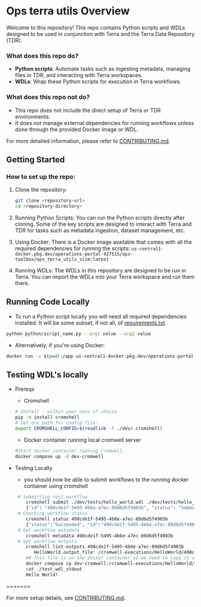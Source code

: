 # Ops terra utils Overview

Welcome to this repository! This repo contains Python scripts and WDLs designed to be used in conjunction with Terra and the Terra Data Repository (TDR).

### What does this repo do?

- **Python scripts**: Automate tasks such as ingesting metadata, managing files in TDR, and interacting with Terra workspaces.
- **WDLs**: Wrap these Python scripts for execution in Terra workflows.

### What does this repo not do?

- This repo does not include the direct setup of Terra or TDR environments.
- It does not manage external dependencies for running workflows unless done through the provided Docker image or WDL.

For more detailed information, please refer to [CONTRIBUTING.md](CONTRIBUTING.md).

## Getting Started

### How to set up the repo:

1. Clone the repository:
   ```bash
   git clone <repository-url>
   cd <repository-directory>
2. Running Python Scripts: You can run the Python scripts directly after cloning. Some of the key scripts are designed to interact with Terra and TDR for tasks such as metadata ingestion, dataset management, etc.

3. Using Docker: There is a Docker image available that comes with all the required dependencies for running the scripts:
`us-central1-docker.pkg.dev/operations-portal-427515/ops-toolbox/ops_terra_utils_slim:latest`

4. Running WDLs: The WDLs in this repository are designed to be run in Terra. You can import the WDLs into your Terra workspace and run them there.

## Running Code Locally
- To run a Python script locally you will need all required dependencies installed. It will be some subset, if not all, of [requirements.txt](requirements.txt).
```bash
python python/script_name.py --arg1 value --arg2 value
```
- Alternatively, if you're using Docker:
```bash
docker run -v $(pwd):/app us-central1-docker.pkg.dev/operations-portal-427515/ops-toolbox/ops_terra_utils_slim:latest python /app/script_name.py --arg1 value --arg2 value
```


## Testing WDL's locally

- Prereqs
  - Cromshell

   ```sh
   # Install - within your venv of choice
   pip -m install cromshell
   # Set env path for config file:
   export CROMSHELL_CONFIG=$(readlink -f ./dev/.cromshell)
   ```

  - Docker container running local cromwell server

  ```sh
  #Start docker container running cromwell
  docker compose up -d dev-cromwell
  ```

- Testing Locally
  - you should now be able to submit workflows to the running docker container using cromshell

  ```sh
   # Submitting test workflow
      cromshell submit ./dev/tests/hello_world.wdl ./dev/tests/hello_world_inputs.json
      {"id": "498cde1f-5495-4b6e-a7ec-89d6d5f4903b", "status": "Submitted"}
   # Checking workflow status
      cromshell status 498cde1f-5495-4b6e-a7ec-89d6d5f4903b
      {"status":"Succeeded", "id":"498cde1f-5495-4b6e-a7ec-89d6d5f4903b"}
   # Get workflow metadata
      cromshell metadata 498cde1f-5495-4b6e-a7ec-89d6d5f4903b
   # Get workflow outputs
      cromshell list-outputs 498cde1f-5495-4b6e-a7ec-89d6d5f4903b
         HelloWorld.output_file: /cromwell-executions/HelloWorld/498cde1f-5495-4b6e-a7ec-89d6d5f4903b/call-HelloWorldTask/execution/stdout
      ## This file is on the docker container so we need to copy it over in order to access it:
      docker compose cp dev-cromwell:/cromwell-executions/HelloWorld/498cde1f-5495-4b6e-a7ec-89d6d5f4903b/call-HelloWorldTask/execution/stdout ./test_wdl_stdout
      cat ./test_wdl_stdout
      Hello World!
  ```

=======

For more setup details, see [CONTRIBUTING.md](CONTRIBUTING.md).
